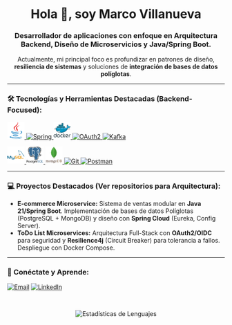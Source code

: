 <h1 align="center">Hola 👋, soy Marco Villanueva</h1>
<h3 align="center">Desarrollador de aplicaciones con enfoque en Arquitectura Backend, Diseño de Microservicios y Java/Spring Boot.</h3>

<p align="center">
  Actualmente, mi principal foco es profundizar en patrones de diseño, <strong>resiliencia de sistemas</strong> y soluciones de <strong>integración de bases de datos políglotas</strong>.
</p>

---

<h3 align="left">🛠️ Tecnologías y Herramientas Destacadas (Backend-Focused):</h3>
<p align="left">
  <a href="https://www.java.com" target="_blank" rel="noreferrer">
    <img src="https://raw.githubusercontent.com/devicons/devicon/master/icons/java/java-original.svg" alt="Java" width="40" height="40"/>
  </a>
  <a href="https://spring.io/" target="_blank" rel="noreferrer">
    <img src="https://www.vectorlogo.zone/logos/springio/springio-icon.svg" alt="Spring" width="40" height="40"/>
  </a>
  <a href="https://www.docker.com/" target="_blank" rel="noreferrer">
    <img src="https://raw.githubusercontent.com/devicons/devicon/master/icons/docker/docker-original-wordmark.svg" alt="Docker" width="40" height="40"/>
  </a>
  <a href="https://oauth.net/" target="_blank" rel="noreferrer">
    <img src="https://oauth.net/images/oauth-logo-square.png" alt="OAuth2" width="40" height="40"/>
  </a>
  <a href="https://kafka.apache.org/" target="_blank" rel="noreferrer">
    <img src="https://tse4.mm.bing.net/th/id/OIP._jxtvkrL60E8n_ey7sXBnQHaHa?rs=1&pid=ImgDetMain&o=7&rm=3" alt="Kafka" width="40" height="40"/>
  </a>
</p>
<p align="left">
  <a href="https://www.mysql.com/" target="_blank" rel="noreferrer">
    <img src="https://raw.githubusercontent.com/devicons/devicon/master/icons/mysql/mysql-original-wordmark.svg" alt="MySQL" width="40" height="40"/>
  </a>
  <a href="https://www.postgresql.org" target="_blank" rel="noreferrer">
    <img src="https://raw.githubusercontent.com/devicons/devicon/master/icons/postgresql/postgresql-original-wordmark.svg" alt="PostgreSQL" width="40" height="40"/>
  </a>
  <a href="https://www.mongodb.com/" target="_blank" rel="noreferrer">
    <img src="https://raw.githubusercontent.com/devicons/devicon/master/icons/mongodb/mongodb-original-wordmark.svg" alt="MongoDB" width="40" height="40"/>
  </a>
  <a href="https://git-scm.com/" target="_blank" rel="noreferrer">
    <img src="https://www.vectorlogo.zone/logos/git-scm/git-scm-icon.svg" alt="Git" width="40" height="40"/>
  </a>
  <a href="https://postman.com" target="_blank" rel="noreferrer">
    <img src="https://www.vectorlogo.zone/logos/getpostman/getpostman-icon.svg" alt="Postman" width="40" height="40"/>
  </a>
</p>

---

<h3 align="left">💻 Proyectos Destacados (Ver repositorios para Arquitectura):</h3>
<ul>
  <li>
    <strong>E-commerce Microservice:</strong> Sistema de ventas modular en <strong>Java 21/Spring Boot</strong>. Implementación de bases de datos Políglotas (PostgreSQL + MongoDB) y diseño con <strong>Spring Cloud</strong> (Eureka, Config Server).
  </li>
  <li>
    <strong>ToDo List Microservices:</strong> Arquitectura Full-Stack con <strong>OAuth2/OIDC</strong> para seguridad y <strong>Resilience4j</strong> (Circuit Breaker) para tolerancia a fallos. Despliegue con Docker Compose.
  </li>
</ul>

---

<h3 align="left">📌 Conéctate y Aprende:</h3>
<p align="left">
  <a href="mailto:marcox2304@gmail.com" target="_blank"><img alt="Email" src="https://img.shields.io/badge/Email-marcox2304%40gmail.com-D14836?style=for-the-badge&logo=gmail&logoColor=white" /></a>
  <a href="https://www.linkedin.com/in/tu-perfil-de-linkedin-aqui" target="_blank"><img alt="LinkedIn" src="https://img.shields.io/badge/LinkedIn-Marco%20Villanueva-blue?style=for-the-badge&logo=linkedin&logoColor=white" /></a>
</p>
<br>

<p align="center">
  <img src="https://github-readme-stats.vercel.app/api/top-langs?username=marco-villanueva20&show_icons=true&locale=en&layout=compact&theme=vision-friendly-dark" alt="Estadísticas de Lenguajes" />
</p>
